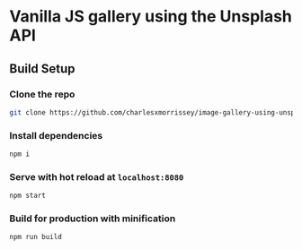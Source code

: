 # Vanilla JS gallery using the Unsplash API

## Build Setup

### Clone the repo
``` bash
git clone https://github.com/charlesxmorrissey/image-gallery-using-unsplash.git
```

### Install dependencies
``` bash
npm i
```

### Serve with hot reload at `localhost:8080`
``` bash
npm start
```

### Build for production with minification
``` bash
npm run build
```
